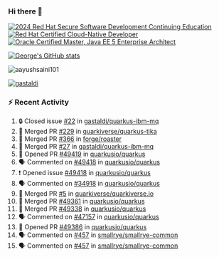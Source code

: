 ### Hi there 👋

<!--START_SECTION:badges-->
[![2024 Red Hat Secure Software Development Continuing Education](https://images.credly.com/size/110x110/images/36a76b78-c5bf-45cf-ac2c-48c3825260c7/blob)](http://www.credly.com/badges/c86e9a17-d2c3-4554-b890-7d0521710eb6 "2024 Red Hat Secure Software Development Continuing Education")
[![Red Hat Certified Cloud-Native Developer](https://images.credly.com/size/110x110/images/12ef4e4e-3d8d-4caf-9ab1-858c5bcb9619/image.png)](http://www.credly.com/badges/b6402e31-0894-48e6-b488-e2e551dcc809 "Red Hat Certified Cloud-Native Developer")
[![Oracle Certified Master, Java EE 5 Enterprise Architect](https://images.credly.com/size/110x110/images/1fa3549c-674c-4779-b3d6-d7d64eac2c23/Oracle-Certification-badge_OC-Master.png)](http://www.credly.com/badges/2565574e-b81d-410e-ab7d-24666ddcbe00 "Oracle Certified Master, Java EE 5 Enterprise Architect")
<!--END_SECTION:badges-->

[![George's GitHub stats](https://github-readme-stats.vercel.app/api?username=gastaldi&show=reviews,prs_merged&hide=contribs,prs&theme=transparent&show_icons=true)](https://github.com/anuraghazra/github-readme-stats)

<p align="left"> <img src="https://komarev.com/ghpvc/?username=gastaldi&label=Profile%20views&color=0e75b6&style=for-the-badge" alt="aayushsaini101" /> </p>

<p align="left"> <a href="https://github.com/ryo-ma/github-profile-trophy"><img src="https://github-profile-trophy.vercel.app/?username=gastaldi" alt="gastaldi" /></a> </p>

### :zap: Recent Activity

<!--START_SECTION:activity-->
1. 🔒 Closed issue [#22](https://github.com/gastaldi/quarkus-ibm-mq/issues/22) in [gastaldi/quarkus-ibm-mq](https://github.com/gastaldi/quarkus-ibm-mq)
2. 🎉 Merged PR [#229](https://github.com/quarkiverse/quarkus-tika/pull/229) in [quarkiverse/quarkus-tika](https://github.com/quarkiverse/quarkus-tika)
3. 🎉 Merged PR [#366](https://github.com/forge/roaster/pull/366) in [forge/roaster](https://github.com/forge/roaster)
4. 🎉 Merged PR [#27](https://github.com/gastaldi/quarkus-ibm-mq/pull/27) in [gastaldi/quarkus-ibm-mq](https://github.com/gastaldi/quarkus-ibm-mq)
5. 💪 Opened PR [#49419](https://github.com/quarkusio/quarkus/pull/49419) in [quarkusio/quarkus](https://github.com/quarkusio/quarkus)
6. 🗣 Commented on [#49418](https://github.com/quarkusio/quarkus/issues/49418#issuecomment-3165118773) in [quarkusio/quarkus](https://github.com/quarkusio/quarkus)
7. ❗ Opened issue [#49418](https://github.com/quarkusio/quarkus/issues/49418) in [quarkusio/quarkus](https://github.com/quarkusio/quarkus)
8. 🗣 Commented on [#34918](https://github.com/quarkusio/quarkus/issues/34918#issuecomment-3163910966) in [quarkusio/quarkus](https://github.com/quarkusio/quarkus)
9. 🎉 Merged PR [#5](https://github.com/quarkiverse/quarkiverse.io/pull/5) in [quarkiverse/quarkiverse.io](https://github.com/quarkiverse/quarkiverse.io)
10. 🎉 Merged PR [#49361](https://github.com/quarkusio/quarkus/pull/49361) in [quarkusio/quarkus](https://github.com/quarkusio/quarkus)
11. 🎉 Merged PR [#49338](https://github.com/quarkusio/quarkus/pull/49338) in [quarkusio/quarkus](https://github.com/quarkusio/quarkus)
12. 🗣 Commented on [#47157](https://github.com/quarkusio/quarkus/pull/47157#issuecomment-3160609027) in [quarkusio/quarkus](https://github.com/quarkusio/quarkus)
13. 💪 Opened PR [#49386](https://github.com/quarkusio/quarkus/pull/49386) in [quarkusio/quarkus](https://github.com/quarkusio/quarkus)
14. 🗣 Commented on [#457](https://github.com/smallrye/smallrye-common/issues/457#issuecomment-3160342404) in [smallrye/smallrye-common](https://github.com/smallrye/smallrye-common)
15. 🗣 Commented on [#457](https://github.com/smallrye/smallrye-common/issues/457#issuecomment-3160338925) in [smallrye/smallrye-common](https://github.com/smallrye/smallrye-common)
<!--END_SECTION:activity-->
